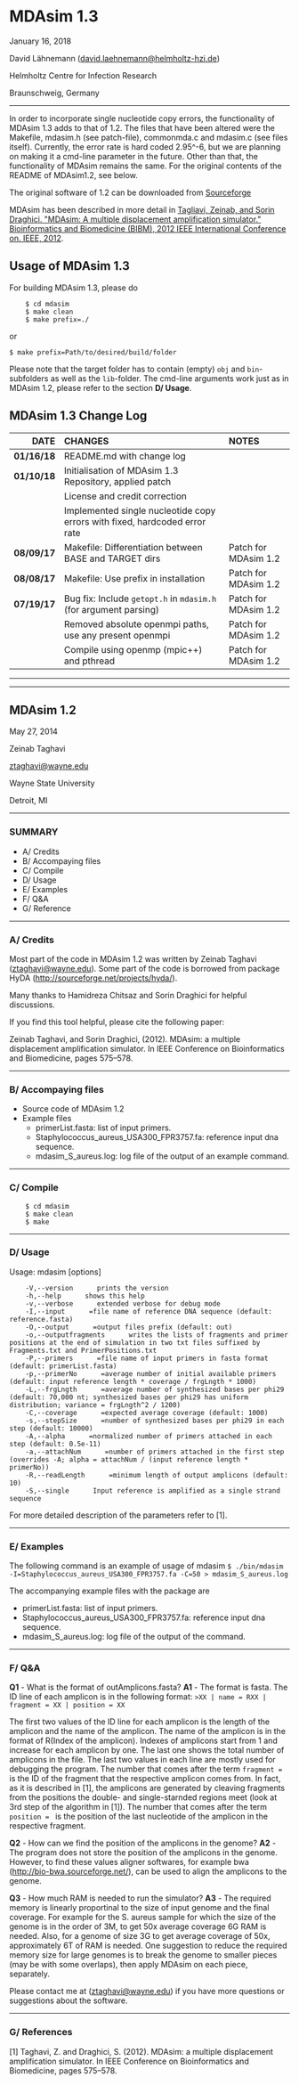 # MDAsim 1.3

January 16, 2018

David Lähnemann (david.laehnemann@helmholtz-hzi.de)

Helmholtz Centre for Infection Research

Braunschweig, Germany

----------------------------------------------------------------------------------
In order to incorporate single nucleotide copy errors, the functionality of MDAsim 1.3 adds to that of 1.2. The files that have been altered were the Makefile, mdasim.h (see patch-file), commonmda.c and mdasim.c (see files itself). Currently, the error rate is hard coded 2.95^-6, but we are planning on making it a cmd-line parameter in the future. Other than that, the functionality of MDAsim remains the same. For the original contents of the README of MDAsim1.2, see below.

The original software of 1.2 can be downloaded from [Sourceforge](https://sourceforge.net/projects/mdasim/)

MDAsim has been described in more detail in [Tagliavi, Zeinab, and Sorin Draghici. "MDAsim: A multiple displacement amplification simulator." Bioinformatics and Biomedicine (BIBM), 2012 IEEE International Conference on. IEEE, 2012](https://doi.org/10.1109/BIBM.2012.6392622).


## Usage of MDAsim 1.3
For building MDAsim 1.3, please do
```
	$ cd mdasim
	$ make clean
	$ make prefix=./
```
or
```
$ make prefix=Path/to/desired/build/folder
```
Please note that the target folder has to contain (empty) `obj` and `bin`-subfolders as well as the `lib`-folder.
The cmd-line arguments work just as in MDAsim 1.2, please refer to the section **D/ Usage**.

## MDAsim 1.3 Change Log
| DATE         | CHANGES                                                                    | NOTES                 |
| ------------:|:---------------------------------------------------------------------------|:----------------------|
| **01/16/18** | README.md with change log                                                  |                       |
| **01/10/18** | Initialisation of MDAsim 1.3 Repository, applied patch                     |                       |
|              | License and credit correction                                              |                       |
|              | Implemented single nucleotide copy errors with fixed, hardcoded error rate |                       |
| **08/09/17** | Makefile: Differentiation between BASE and TARGET dirs                     | Patch for MDAsim 1.2  |
| **08/08/17** | Makefile: Use prefix in installation                                       | Patch for MDAsim 1.2  |
| **07/19/17** | Bug fix: Include `getopt.h` in `mdasim.h` (for argument parsing)           | Patch for MDAsim 1.2  |
|              | Removed absolute openmpi paths, use any present openmpi                    | Patch for MDAsim 1.2  |
|              | Compile using openmp (mpic++) and pthread                                  | Patch for MDAsim 1.2  |

----------------------------------------------------------------------------------
----------------------------------------------------------------------------------

## MDAsim 1.2

May 27, 2014

Zeinab Taghavi

ztaghavi@wayne.edu

Wayne State University

Detroit, MI

----------------------------------------------------------------------------------
### SUMMARY
+ A/ Credits
+ B/ Accompaying files
+ C/ Compile
+ D/ Usage
+ E/ Examples
+ F/ Q&A
+ G/ Reference

----------------------------------------------------------------------------------
### A/ Credits

Most part of the code in MDAsim 1.2 was written by Zeinab Taghavi (ztaghavi@wayne.edu). Some part of the code is borrowed from package HyDA (http://sourceforge.net/projects/hyda/).

Many thanks to Hamidreza Chitsaz and Sorin Draghici for helpful discussions.

If you find this tool helpful, please cite the following paper:

Zeinab Taghavi, and Sorin Draghici, (2012). MDAsim: a multiple displacement amplification simulator. In IEEE Conference on Bioinformatics and Biomedicine, pages 575–578.

----------------------------------------------------------------------------------
### B/ Accompaying files

+ Source code of MDAsim 1.2
+ Example files
    + primerList.fasta: list of input primers.
	+ Staphylococcus_aureus_USA300_FPR3757.fa: reference input dna sequence.
	+ mdasim_S_aureus.log: log file of the output of an example command.

----------------------------------------------------------------------------------
### C/ Compile
```
	$ cd mdasim
	$ make clean
	$ make
```
----------------------------------------------------------------------------------

### D/ Usage

Usage: mdasim [options]

```
	-V,--version      prints the version
	-h,--help      shows this help
	-v,--verbose      extended verbose for debug mode
	-I,--input      =file name of reference DNA sequence (default: reference.fasta)
	-O,--output      =output files prefix (default: out)
	-o,--outputfragments      writes the lists of fragments and primer positions at the end of simulation in two txt files suffixed by Fragments.txt and PrimerPositions.txt
	-P,--primers      =file name of input primers in fasta format (default: primerList.fasta)
	-p,--primerNo      =average number of initial available primers (default: input reference length * coverage / frgLngth * 1000)
	-L,--frgLngth      =average number of synthesized bases per phi29 (default: 70,000 nt; synthesized bases per phi29 has uniform distribution; variance = frgLngth^2 / 1200)
	-C,--coverage      =expected average coverage (default: 1000)
	-s,--stepSize      =number of synthesized bases per phi29 in each step (default: 10000)
	-A,--alpha      =normalized number of primers attached in each step (default: 0.5e-11)
	-a,--attachNum      =number of primers attached in the first step (overrides -A; alpha = attachNum / (input reference length * primerNo))
	-R,--readLength      =minimum length of output amplicons (default: 10)
	-S,--single      Input reference is amplified as a single strand sequence
```

For more detailed description of the parameters refer to [1].

----------------------------------------------------------------------------------
### E/ Examples

The following command is an example of usage of mdasim
    `$ ./bin/mdasim -I=Staphylococcus_aureus_USA300_FPR3757.fa -C=50 > mdasim_S_aureus.log`

The accompanying example files with the package are
- primerList.fasta: list of input primers.
- Staphylococcus_aureus_USA300_FPR3757.fa: reference input dna sequence.
- mdasim_S_aureus.log: log file of the output of the command.

------------------------------------------------------------------------------------
### F/ Q&A

**Q1** - What is the format of outAmplicons.fasta?
**A1** - The format is fasta. The ID line of each amplicon is in the following format:
```>XX | name = RXX | fragment = XX | position = XX```

The first two values of the ID line for each amplicon is the length of the amplicon and the name of the amplicon. The name of the amplicon is in the format of R(Index of the amplicon). Indexes of amplicons start from 1 and increase for each amplicon by one. The last one shows the total number of amplicons in the file.
The last two values in each line are mostly used for debugging the program. The number that comes after the term `fragment = ` is the ID of the fragment that the respective amplicon comes from. In fact, as it is described in [1], the amplicons are generated by cleaving fragments from the positions the double- and single-starnded regions meet (look at 3rd step of the algorithm in [1]). The number that comes after the term `position = ` is the position of the last nucleotide of the amplicon in the respective fragment.

**Q2** - How can we find the position of the amplicons in the genome?
**A2** - The program does not store the position of the amplicons in the genome. However, to find these values aligner softwares, for example bwa (http://bio-bwa.sourceforge.net/), can be used to align the amplicons to the genome.

**Q3** - How much RAM is needed to run the simulator?
**A3** - The required memory is linearly proportinal to the size of input genome and the final coverage. For example for the S. aureus sample for which the size of the genome is in the order of 3M, to get 50x average coverage 6G RAM is needed. Also, for a genome of size 3G to get average coverage of 50x, approximately 6T of RAM is needed.
One suggestion to reduce the required memory size for large genomes is to break the genome to smaller pieces (may be with some overlaps), then apply MDAsim on each piece, separately.

Please contact me at (ztaghavi@wayne.edu) if you have more questions or suggestions about the software.

------------------------------------------------------------------------------------
### G/ References

[1] Taghavi, Z. and Draghici, S. (2012). MDAsim: a multiple displacement amplification simulator. In IEEE Conference on Bioinformatics and Biomedicine, pages 575–578.
